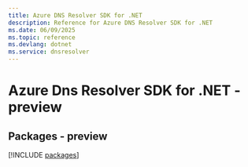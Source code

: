 ```yaml
---
title: Azure DNS Resolver SDK for .NET
description: Reference for Azure DNS Resolver SDK for .NET
ms.date: 06/09/2025
ms.topic: reference
ms.devlang: dotnet
ms.service: dnsresolver
---
```

# Azure Dns Resolver SDK for .NET - preview
## Packages - preview
[!INCLUDE [packages](dns-resolver-index.md)]